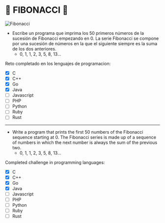 # 🔢 FIBONACCI 🔢

![Fibonacci](https://okdiario.com/img/2017/06/07/secuencia-de-fibonacci-2.jpg)

- Escribe un programa que imprima los 50 primeros números de la sucesión de Fibonacci empezando en 0. La serie Fibonacci se compone por una sucesión de números en la que el siguiente siempre es la suma de los dos anteriores.
    * 0, 1, 1, 2, 3, 5, 8, 13...

Reto completado en los lenguajes de programacion: 
- [X] C
- [X] C++
- [X] Go
- [X] Java
- [ ] Javascript
- [ ] PHP
- [ ] Python
- [ ] Ruby
- [ ] Rust

 ---

- Write a program that prints the first 50 numbers of the Fibonacci sequence starting at 0. The Fibonacci series is made up of a sequence of numbers in which the next number is always the sum of the previous two.
    * 0, 1, 1, 2, 3, 5, 8, 13...

Completed challenge in programming languages: 
- [X] C
- [X] C++
- [X] Go
- [X] Java
- [ ] Javascript
- [ ] PHP
- [ ] Python
- [ ] Ruby
- [ ] Rust